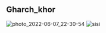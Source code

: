 ## Gharch_khor

![photo_2022-06-07_22-30-54](https://user-images.githubusercontent.com/100339904/172461479-0174fabc-73cf-488b-b5ee-f3fb2aa6f82b.jpg)
![sisi](https://user-images.githubusercontent.com/100339904/175029147-dd7fd738-4fd7-4323-8050-dea9b08e73f4.jpg)
